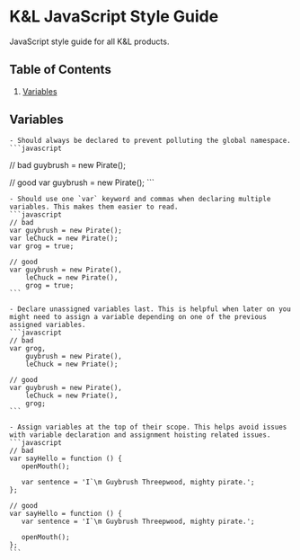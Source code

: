 # K&L JavaScript Style Guide

JavaScript style guide for all K&amp;L products.

## Table of Contents

1. [Variables](#variables)

## Variables
    - Should always be declared to prevent polluting the global namespace.
    ```javascript
   // bad
   guybrush = new Pirate();

   // good
   var guybrush = new Pirate();
    ```

    - Should use one `var` keyword and commas when declaring multiple variables. This makes them easier to read.
    ```javascript
    // bad
    var guybrush = new Pirate();
    var leChuck = new Pirate();
    var grog = true;

    // good
    var guybrush = new Pirate(),
        leChuck = new Pirate(),
        grog = true;
    ```

    - Declare unassigned variables last. This is helpful when later on you might need to assign a variable depending on one of the previous assigned variables.
    ```javascript
    // bad
    var grog,
        guybrush = new Pirate(),
        leChuck = new Priate();

    // good
    var guybrush = new Pirate(),
        leChuck = new Priate(),
        grog;
    ```

    - Assign variables at the top of their scope. This helps avoid issues with variable declaration and assignment hoisting related issues.
    ```javascript
    // bad
    var sayHello = function () {
       openMouth();

       var sentence = 'I`\m Guybrush Threepwood, mighty pirate.';
    };

    // good
    var sayHello = function () {
       var sentence = 'I`\m Guybrush Threepwood, mighty pirate.';

       openMouth();
    };
    ```
